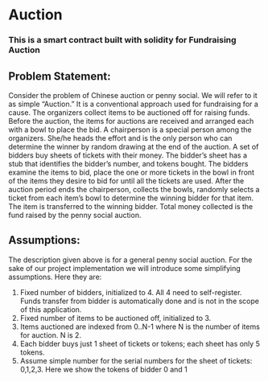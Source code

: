 # Auction
### This is a smart contract built with solidity for Fundraising Auction

## Problem Statement:
Consider the problem of Chinese auction or penny social. We will refer to it as simple “Auction.” It is a
conventional approach used for fundraising for a cause. The organizers collect items to be auctioned off
for raising funds. Before the auction, the items for auctions are received and arranged each with a bowl
to place the bid. A chairperson is a special person among the organizers. She/he heads the effort and is
the only person who can determine the winner by random drawing at the end of the auction. A set of
bidders buy sheets of tickets with their money. The bidder’s sheet has a stub that identifies the bidder’s
number, and tokens bought.
The bidders examine the items to bid, place the one or more tickets in the bowl in front of the items they
desire to bid for until all the tickets are used. After the auction period ends the chairperson, collects the
bowls, randomly selects a ticket from each item’s bowl to determine the winning bidder for that item. The
item is transferred to the winning bidder. Total money collected is the fund raised by the penny social
auction.

## Assumptions:

The description given above is for a general penny social auction. For the sake of our project
implementation we will introduce some simplifying assumptions. Here they are:
1. Fixed number of bidders, initialized to 4. All 4 need to self-register. Funds transfer from bidder is
automatically done and is not in the scope of this application.
2. Fixed number of items to be auctioned off, initialized to 3.
3. Items auctioned are indexed from 0..N-1 where N is the number of items for auction. N is 2.
4. Each bidder buys just 1 sheet of tickets or tokens; each sheet has only 5 tokens.
5. Assume simple number for the serial numbers for the sheet of tickets: 0,1,2,3. Here we show the
tokens of bidder 0 and 1
